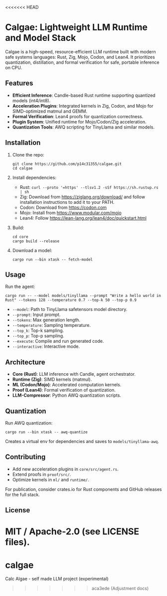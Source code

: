 <<<<<<< HEAD
# Calgae: Lightweight LLM Runtime and Model Stack

Calgae is a high-speed, resource-efficient LLM runtime built with modern safe systems languages: Rust, Zig, Mojo, Codon, and Lean4. It prioritizes quantization, distillation, and formal verification for safe, portable inference on CPU.

## Features

- **Efficient Inference**: Candle-based Rust runtime supporting quantized models (int4/int8).
- **Acceleration Plugins**: Integrated kernels in Zig, Codon, and Mojo for SIMD-optimized matmul and GEMM.
- **Formal Verification**: Lean4 proofs for quantization correctness.
- **Plugin System**: Unified runtime for Mojo/Codon/Zig acceleration.
- **Quantization Tools**: AWQ scripting for TinyLlama and similar models.

## Installation

1. Clone the repo:
   ```
   git clone https://github.com/p14c31355/calgae.git
   cd calgae
   ```

2. Install dependencies:
   - Rust: `curl --proto '=https' --tlsv1.2 -sSf https://sh.rustup.rs | sh`
   - Zig: Download from https://ziglang.org/download/ and follow installation instructions to add it to your PATH.
   - Codon: Download from https://codon.com
   - Mojo: Install from https://www.modular.com/mojo
   - Lean4: Follow https://lean-lang.org/lean4/doc/quickstart.html

3. Build:
   ```
   cd core
   cargo build --release
   ```

4. Download a model:
   ```
   cargo run --bin xtask -- fetch-model
   ```

## Usage

Run the agent:
```
cargo run -- --model models/tinyllama --prompt "Write a hello world in Rust" --tokens 128 --temperature 0.7 --top-k 50 --top-p 0.9
```

- `--model`: Path to TinyLlama safetensors model directory.
- `--prompt`: Input prompt.
- `--tokens`: Max generation length.
- `--temperature`: Sampling temperature.
- `--top_k`: Top-k sampling.
- `--top_p`: Top-p sampling.
- `--execute`: Compile and run generated code.
- `--interactive`: Interactive mode.

## Architecture

- **Core (Rust)**: LLM inference with Candle, agent orchestrator.
- **Runtime (Zig)**: SIMD kernels (matmul).
- **ML (Codon/Mojo)**: Accelerated computation kernels.
- **Proof (Lean4)**: Formal verification of quantization.
- **LLM-Compressor**: Python AWQ quantization scripts.

## Quantization

Run AWQ quantization:
```
cargo run --bin xtask -- awq-quantize
```

Creates a virtual env for dependencies and saves to `models/tinyllama-awq`.

## Contributing

- Add new acceleration plugins in `core/src/agent.rs`.
- Extend proofs in `proof/src/`.
- Optimize kernels in `ml/` and `runtime/`.

For publication, consider crates.io for Rust components and GitHub releases for the full stack.

## License

MIT / Apache-2.0 (see LICENSE files).
=======
# calgae
Calc Algae - self made LLM project (experimental)
>>>>>>> aca3ede (Adjustment docs)
